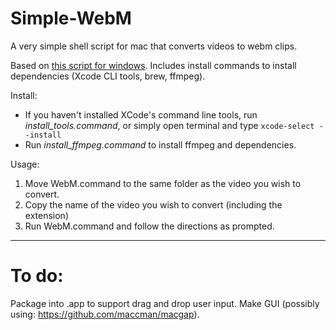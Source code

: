 Simple-WebM
===========

A very simple shell script for mac that converts videos to webm clips.

Based on [this script for windows](http://www.neogaf.com/forum/showpost.php?p=107330048&postcount=1471). Includes install commands to install dependencies (Xcode CLI tools, brew, ffmpeg).

Install:
* If you haven't installed XCode's command line tools, run *install_tools.command*, or simply open terminal and type `xcode-select --install`
* Run *install_ffmpeg.command* to install ffmpeg and dependencies.

Usage: 
1.  Move WebM.command to the same folder as the video you wish to convert.
2.  Copy the name of the video you wish to convert (including the extension)
3.  Run WebM.command and follow the directions as prompted.

---------------------------------

To do:
======

Package into .app to support drag and drop user input. Make GUI (possibly using: https://github.com/maccman/macgap).
